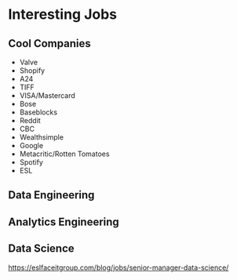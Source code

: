 # Interesting Jobs

## Cool Companies

- Valve
- Shopify
- A24
- TIFF
- VISA/Mastercard
- Bose
- Baseblocks
- Reddit
- CBC
- Wealthsimple
- Google
- Metacritic/Rotten Tomatoes
- Spotify
- ESL

## Data Engineering

## Analytics Engineering

## Data Science

https://eslfaceitgroup.com/blog/jobs/senior-manager-data-science/


